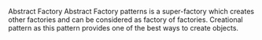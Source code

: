 Abstract Factory
Abstract Factory patterns is a super-factory which creates other factories and can be
considered as factory of factories. 
Creational pattern as this pattern provides one of the best ways to create objects.
